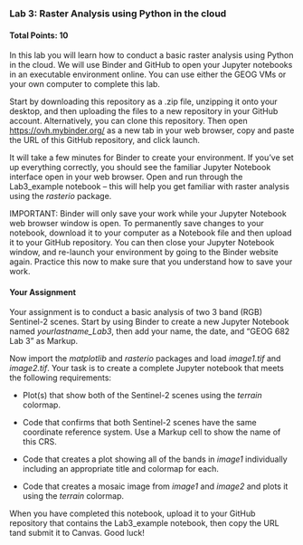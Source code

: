 ### Lab 3: Raster Analysis using Python in the cloud

#### Total Points: 10

In this lab you will learn how to conduct a basic raster analysis using Python in the cloud.  We will use Binder and GitHub to open your Jupyter notebooks in an executable environment online. You can use either the GEOG VMs or your own computer to complete this lab.

Start by downloading this repository as a .zip file, unzipping it onto your desktop, and then uploading the files to a new repository in your GitHub account. Alternatively, you can clone this repository. Then open https://ovh.mybinder.org/ as a new tab in your web browser, copy and paste the URL of this GitHub repository, and click launch.

It will take a few minutes for Binder to create your environment.  If you’ve set up everything correctly, you should see the familiar Jupyter Notebook interface open in your web browser. Open and run through the Lab3_example notebook – this will help you get familiar with raster analysis using the *rasterio* package.

IMPORTANT: Binder will only save your work while your Jupyter Notebook web browser window is open.  To permanently save changes to your notebook, download it to your computer as a Notebook file and then upload it to your GitHub repository.  You can then close your Jupyter Notebook window, and re-launch your environment by going to the Binder website again.  Practice this now to make sure that you understand how to save your work. 


#### Your Assignment

Your assignment is to conduct a basic analysis of two 3 band (RGB) Sentinel-2 scenes. Start by using Binder to create a new Jupyter Notebook named *yourlastname_Lab3*, then add your name, the date, and “GEOG 682 Lab 3” as Markup.

Now import the *matplotlib* and *rasterio* packages and load *image1.tif* and *image2.tif*. Your task is to create a complete Jupyter notebook that meets the following requirements:

- Plot(s) that show both of the Sentinel-2 scenes using the *terrain* colormap. 

- Code that confirms that both Sentinel-2 scenes have the same coordinate reference system. Use a Markup cell to show the name of this CRS. 

- Code that creates a plot showing all of the bands in *image1* individually including an appropriate title and colormap for each. 

- Code that creates a mosaic image from *image1* and *image2* and plots it using the *terrain* colormap.



When you have completed this notebook, upload it to your GitHub repository that contains the Lab3_example notebook, then copy the URL tand submit it to Canvas.  Good luck!
